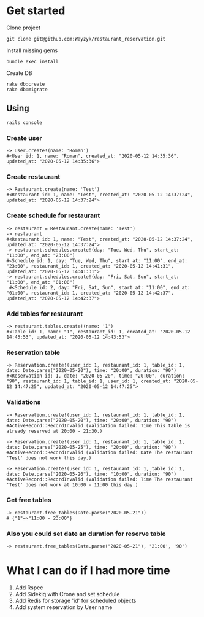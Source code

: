 # Get started

Clone project
```
git clone git@github.com:Wayzyk/restaurant_reservation.git
```

Install missing gems

```
bundle exec install
```

Create DB

```
rake db:create
rake db:migrate
```

## Using

```
rails console
```

### Create user

```
-> User.create!(name: 'Roman')
#<User id: 1, name: "Roman", created_at: "2020-05-12 14:35:36", updated_at: "2020-05-12 14:35:36">
```

### Create restaurant
```
-> Restaurant.create(name: 'Test')
#<Restaurant id: 1, name: "Test", created_at: "2020-05-12 14:37:24", updated_at: "2020-05-12 14:37:24">
```

### Create schedule for restaurant

```
-> restaurant = Restaurant.create(name: 'Test')
-> restaurant
#<Restaurant id: 1, name: "Test", created_at: "2020-05-12 14:37:24", updated_at: "2020-05-12 14:37:24">
-> restaurant.schedules.create!(day: "Tue, Wed, Thu", start_at: "11:00", end_at: "23:00")
#<Schedule id: 1, day: "Tue, Wed, Thu", start_at: "11:00", end_at: "23:00", restaurant_id: 1, created_at: "2020-05-12 14:41:31", updated_at: "2020-05-12 14:41:31">
-> restaurant.schedules.create!(day: "Fri, Sat, Sun", start_at: "11:00", end_at: "01:00")
 #<Schedule id: 2, day: "Fri, Sat, Sun", start_at: "11:00", end_at: "01:00", restaurant_id: 1, created_at: "2020-05-12 14:42:37", updated_at: "2020-05-12 14:42:37">
```

### Add tables for restaurant

```
-> restaurant.tables.create!(name: '1')
#<Table id: 1, name: "1", restaurant_id: 1, created_at: "2020-05-12 14:43:53", updated_at: "2020-05-12 14:43:53">
```

### Reservation table

```
-> Reservation.create!(user_id: 1, restaurant_id: 1, table_id: 1, date: Date.parse("2020-05-20"), time: "20:00", duration: "90")
#<Reservation id: 1, date: "2020-05-20", time: "20:00", duration: "90", restaurant_id: 1, table_id: 1, user_id: 1, created_at: "2020-05-12 14:47:25", updated_at: "2020-05-12 14:47:25">
```

### Validations

```
-> Reservation.create!(user_id: 1, restaurant_id: 1, table_id: 1, date: Date.parse("2020-05-20"), time: "20:00", duration: "90")
#ActiveRecord::RecordInvalid (Validation failed: Time This table is already reserved at 20:00 - 21:30.)

-> Reservation.create!(user_id: 1, restaurant_id: 1, table_id: 1, date: Date.parse("2020-05-25"), time: "20:00", duration: "90")
#ActiveRecord::RecordInvalid (Validation failed: Date The restaurant 'Test' does not work this day.)

-> Reservation.create!(user_id: 1, restaurant_id: 1, table_id: 1, date: Date.parse("2020-05-26"), time: "10:00", duration: "90")
#ActiveRecord::RecordInvalid (Validation failed: Time The restaurant 'Test' does not work at 10:00 - 11:00 this day.)
```

### Get free tables

```
-> restaurant.free_tables(Date.parse("2020-05-21"))
# {"1"=>"11:00 - 23:00"}
```

### Also you could set date an duration for reserve table

```
-> restaurant.free_tables(Date.parse("2020-05-21"), '21:00', '90')
```

# What I can do if I had more time

1. Add Rspec
2. Add Sidekiq with Crone and set schedule
3. Add Redis for storage 'id' for scheduled objects
4. Add system reservation by User name
